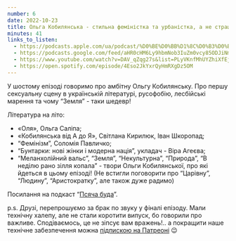 ```yaml
---
number: 6
date: 2022-10-23
title: Ольга Кобилянська - стильна феміністка та урбаністка, а не страшненька подружка Лесі Українки
minutes: 41
links_to_listen:
  - https://podcasts.apple.com/ua/podcast/%D0%BE%D0%BB%D1%8C%D0%B3%D0%B0-%D0%BA%D0%BE%D0%B1%D0%B8%D0%BB%D1%8F%D0%BD%D1%81%D1%8C%D0%BA%D0%B0-%D1%81%D1%82%D0%B8%D0%BB%D1%8C%D0%BD%D0%B0-%D1%84%D0%B5%D0%BC%D1%96%D0%BD%D1%96%D1%81%D1%82%D0%BA%D0%B0-%D1%82%D0%B0-%D1%83%D1%80%D0%B1%D0%B0%D0%BD%D1%96%D1%81%D1%82%D0%BA%D0%B0/id1624744195?i=1000583603557
  - https://podcasts.google.com/feed/aHR0cHM6Ly9hbmNob3IuZm0vcy85ODJiNmI4MC9wb2RjYXN0L3Jzcw/episode/OTQzNmUzYjktYjhhNC00NWI5LTkyZTItNTI4MTNhZGVkMzIz?sa=X&ved=0CA0QkfYCahcKEwigg43oo5_7AhUAAAAAHQAAAAAQAQ
  - https://www.youtube.com/watch?v=DAV_qZqg27s&list=PLyVKnfMhUYZhiXfEjvTEfx7QNnHhbIA1X&index=6
  - https://open.spotify.com/episode/4Eso2JkYxrQyHmRXgDz5OM
---
```


У шостому епізоді говоримо про амбітну Ольгу Кобилянську. Про першу сексуальну
сцену в українській літературі, русофобію, лесбійські марення та чому “Земля”
\- таки шедевр!

Література на літо:

- «Оля», Ольга Саліпа;
- «Кобилянська від А до Я», Світлана Кирилюк, Іван Шкоропад;
- “Фемінізм”, Соломія Павличко;
- “Бунтарки: нові жінки і модерна нація”, укладач \- Віра Агеєва;
- “Меланхолійний вальс”, “Земля”, “Некультурна”, “Природа”, “В неділю рано
зілля копала” \- твори Ольги Кобилянської, про які йдеться в цьому епізоді!
(Не встигли поговорити про “Царівну”, “Людину”, “Аристократку”, але також
дуже радимо)

Посилання на подкаст “[Псяча буда][1]”.

p.s. Друзі, перепрошуємо за брак по звуку у фіналі епізоду.  Мали технічну
халепу, але не стали коротити випуск, бо говорили про важливе. Сподіваємось, це
не зіпсує вам вражень!.. а покращити наше технічне забезпечення можна [підпискою
на Патреоні][2] 😉

[1]: /псяча-буда/
[2]: https://www.patreon.com/ShLF
